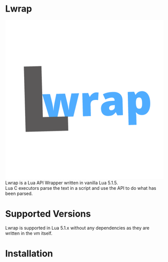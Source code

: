 # Lwrap
<img src="https://github.com/OpenGamerTips/Lwrap/raw/master/icon.png" alt="Lwrap Icon"></img>
Lwrap is a Lua API Wrapper written in vanilla Lua 5.1.5.<br>
Lua C executors parse the text in a script and use the API to do what has been parsed.

# Supported Versions
Lwrap is supported in Lua 5.1.x without any dependencies as they are written in the vm itself.

# Installation
